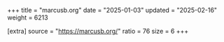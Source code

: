 +++
title = "marcusb.org"
date = "2025-01-03"
updated = "2025-02-16"
weight = 6213

[extra]
source = "https://marcusb.org/"
ratio = 76
size = 6
+++
